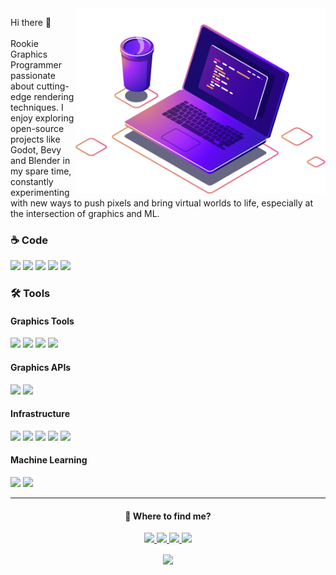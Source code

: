 <img src="https://github.com/viniciusmorgado/viniciusmorgado/blob/master/Assets/computer-illustration.png" width="400px" align="right" alt="Computer">
<p align="left"> 
Hi there 👋<br/></br>
Rookie Graphics Programmer passionate about cutting-edge rendering techniques. I enjoy exploring open-source projects like Godot, Bevy and Blender in my spare time, constantly experimenting with new ways to push pixels and bring virtual worlds to life, especially at the intersection of graphics and ML.
</p>
<h3>☕ Code</h3>
<p align="left">
  <a href="https://github.com/viniciusmorgado?tab=repositories&q=&type=&language=c%23&sort="><img src="https://img.shields.io/badge/.NET-512BD4?style=for-the-badge&logo=dotnet&logoColor=white" /></a>
  <a href="https://github.com/viniciusmorgado?tab=repositories&q=&type=&language=rust&sort="><img src="https://img.shields.io/badge/Rust-000000?style=for-the-badge&logo=rust&logoColor=white" /></a>
  <a href="https://github.com/viniciusmorgado?tab=repositories&q=&type=&language=c%2B%2B&sort="><img src="https://img.shields.io/badge/C++-00599C?style=for-the-badge&logo=c%2B%2B&logoColor=white" /></a>
  <a href="https://github.com/viniciusmorgado?tab=repositories&q=&type=&language=python&sort="><img src="https://img.shields.io/badge/Python-3776AB?style=for-the-badge&logo=python&logoColor=white" /></a>
  <a href="https://github.com/viniciusmorgado?tab=repositories&q=&type=&language=typescript&sort="><img src="https://img.shields.io/badge/TypeScript-3178C6?style=for-the-badge&logo=typescript&logoColor=white" /></a>
</p>
<h3>🛠️ Tools</h3>
<h4>Graphics Tools</h4>
<p align="left">
  <a href="https://godotengine.org/"><img src="https://img.shields.io/badge/Godot-478CBF?style=for-the-badge&logo=godot-engine&logoColor=white" /></a>
  <a href="https://bevyengine.org/"><img src="https://img.shields.io/badge/Bevy-F23182?style=for-the-badge&logo=bevy&logoColor=white" /></a>
  <a href="https://www.unrealengine.com/"><img src="https://img.shields.io/badge/Unreal%20Engine-0E1128?style=for-the-badge&logo=unrealengine&logoColor=white" /></a>
  <a href="https://www.blender.org/"><img src="https://img.shields.io/badge/Blender-F5792A?style=for-the-badge&logo=blender&logoColor=white" /></a>
</p>
<h4>Graphics APIs</h4>
<p align="left">
  <a href="https://www.vulkan.org/"><img src="https://img.shields.io/badge/Vulkan-E34F26?style=for-the-badge&logo=vulkan&logoColor=white" /></a>
  <a href="https://www.opengl.org/"><img src="https://img.shields.io/badge/OpenGL-5586A4?style=for-the-badge&logo=opengl&logoColor=white" /></a>
</p>
<h4>Infrastructure</h4>
<p align="left">
  <a href="https://aws.amazon.com/"><img src="https://custom-icon-badges.demolab.com/badge/AWS-%23FF9900.svg?style=for-the-badge&logo=aws&logoColor=white"/></a>
  <a href="https://git-scm.com/"><img src="https://img.shields.io/badge/Git-F05032?style=for-the-badge&logo=git&logoColor=white" /></a>
  <a href="https://www.docker.com/"><img src="https://img.shields.io/badge/Docker-2496ED?style=for-the-badge&logo=docker&logoColor=white" /></a>
  <a href="https://kubernetes.io/"><img src="https://img.shields.io/badge/Kubernetes-326CE5?style=for-the-badge&logo=kubernetes&logoColor=white" /></a>
  <a href="https://www.terraform.io/"><img src="https://img.shields.io/badge/Terraform-623CE4?style=for-the-badge&logo=terraform&logoColor=white" /></a>
</p>
<h4>Machine Learning</h4>
<p align="left">
  <a href="https://scikit-learn.org/"><img src="https://img.shields.io/badge/Scikit--Learn-F7931E?style=for-the-badge&logo=scikit-learn&logoColor=white" /></a>
  <a href="https://pytorch.org/"><img src="https://img.shields.io/badge/PyTorch-EE4C2C?style=for-the-badge&logo=pytorch&logoColor=white" /></a>
</p>
<hr />
<div align="center">
<h4>💌 Where to find me?</h4>
<p align="center">
  <a href="mailto:contactme.sapling852@passmail.net">
    <img src="https://img.shields.io/badge/Proton%20Mail-6D4AFF?logo=protonmail&logoColor=fff" />
  </a>
  <a href="https://substack.com/@veeland">
    <img src="https://img.shields.io/badge/Substack-FF6719?logo=substack&logoColor=fff" />
  </a>
  <a href="https://www.linkedin.com/in/viniciusdonatto/">
    <img src="https://custom-icon-badges.demolab.com/badge/LinkedIn-0A66C2?logo=linkedin-white&logoColor=fff" />
  </a>
  <a href="https://huggingface.co/viniciusmorgado">
    <img src="https://img.shields.io/badge/Hugging%20Face-FFD21E?logo=huggingface&logoColor=000" />
  </a>
</p>
<img src="https://github-readme-stats.vercel.app/api/top-langs/?username=viniciusmorgado&layout=compact&hide=CSS,PowerShell,HTML,Shell,Nix,Makefile,JavaScript,Batchfile,HCL,RenderScript" width="350px" align="center" />
</div>
